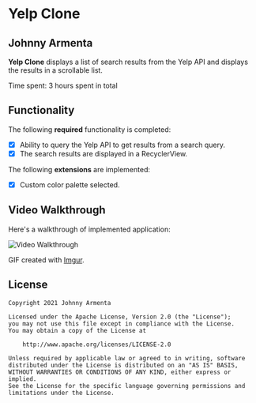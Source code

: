 # Yelp Clone

## Johnny Armenta

**Yelp Clone** displays a list of search results from the Yelp API and displays the results in a scrollable list.

Time spent: 3 hours spent in total

## Functionality

The following **required** functionality is completed:

* [X] Ability to query the Yelp API to get results from a search query.
* [X] The search results are displayed in a RecyclerView.

The following **extensions** are implemented:

* [X] Custom color palette selected.

## Video Walkthrough

Here's a walkthrough of implemented application:

<img src='http://i.imgur.com/tPo9cpY.gif' title='Video Walkthrough' width='' alt='Video Walkthrough' />

GIF created with [Imgur](https://imgur.com/).

## License

    Copyright 2021 Johnny Armenta

    Licensed under the Apache License, Version 2.0 (the "License");
    you may not use this file except in compliance with the License.
    You may obtain a copy of the License at

        http://www.apache.org/licenses/LICENSE-2.0

    Unless required by applicable law or agreed to in writing, software
    distributed under the License is distributed on an "AS IS" BASIS,
    WITHOUT WARRANTIES OR CONDITIONS OF ANY KIND, either express or implied.
    See the License for the specific language governing permissions and
    limitations under the License.
